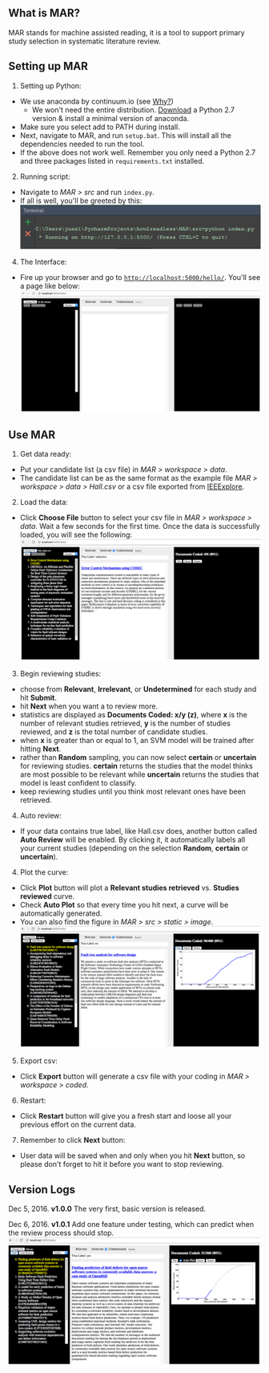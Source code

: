 What is MAR?
-----
MAR stands for machine assisted reading, it is a tool to support primary study selection in systematic literature review.

Setting up MAR
-----

1. Setting up Python:
  + We use anaconda by continuum.io (see [Why?](https://www.continuum.io/why-anaconda))
    - We won't need the entire distribution. [Download](http://conda.pydata.org/miniconda.html) a Python 2.7 version & install a minimal version of anaconda.
  + Make sure you select add to PATH during install.
  + Next, navigate to MAR, and run `setup.bat`. This will install all the dependencies needed to run the tool.
  + If the above does not work well. Remember you only need a Python 2.7 and three packages listed in `requirements.txt` installed.

2. Running script:
  + Navigate to *MAR > src* and run `index.py`.
  + If all is well, you'll be greeted by this:
  ![](https://github.com/ai-se/MAR/blob/master/tutorial/screenshots/run.png?raw=yes)

4. The Interface:
  + Fire up your browser and go to [`http://localhost:5000/hello/`](http://localhost:5000/hello/). You'll see a page like below:
  ![](https://github.com/ai-se/MAR/blob/master/tutorial/screenshots/start.png?raw=yes)
    
Use MAR
-----

1. Get data ready:
  + Put your candidate list (a csv file) in *MAR > workspace > data*.
  + The candidate list can be as the same format as the example file *MAR > workspace > data > Hall.csv* or a csv file exported from [IEEExplore](http://ieeexplore.ieee.org/).
  
2. Load the data:
  + Click **Choose File** button to select your csv file in *MAR > workspace > data*. Wait a few seconds for the first time. Once the data is successfully loaded, you will see the following:
  ![](https://github.com/ai-se/MAR/blob/master/tutorial/screenshots/load.png?raw=yes)
  
3. Begin reviewing studies:
  - choose from **Relevant**, **Irrelevant**, or **Undetermined** for each study and hit **Submit**.
  - hit **Next** when you want a to review more.
  - statistics are displayed as **Documents Coded: x/y (z)**, where **x** is the number of relevant studies retrieved, **y** is the number of studies reviewed, and **z** is the total number of candidate studies.
  - when **x** is greater than or equal to 1, an SVM model will be trained after hitting **Next**.
  - rather than **Random** sampling, you can now select **certain** or **uncertain** for reviewing studies. **certain** returns the studies that the model thinks are most possible to be relevant while **uncertain** returns the studies that model is least confident to classify.
  - keep reviewing studies until you think most relevant ones have been retrieved.
  
4. Auto review:
  + If your data contains true label, like Hall.csv does, another button called **Auto Review** will be enabled. By clicking it, it automatically labels all your current studies (depending on the selection **Random**, **certain** or **uncertain**).

4. Plot the curve:
  + Click **Plot** button will plot a **Relevant studies retrieved** vs. **Studies reviewed** curve.
  + Check **Auto Plot** so that every time you hit next, a curve will be automatically generated.
  + You can also find the figure in *MAR > src > static > image*.
  ![](https://github.com/ai-se/MAR/blob/master/tutorial/screenshots/plot.png?raw=yes)
  
5. Export csv:
  + Click **Export** button will generate a csv file with your coding in *MAR > workspace > coded*.

6. Restart:
  + Click **Restart** button will give you a fresh start and loose all your previous effort on the current data.
  
7. Remember to click **Next** button:
  + User data will be saved when and only when you hit **Next** button, so please don't forget to hit it before you want to stop reviewing.
  
Version Logs
-----
Dec 5, 2016. **v1.0.0** The very first, basic version is released.

Dec 6, 2016. **v1.0.1** Add one feature under testing, which can predict when the review process should stop.
![](https://github.com/ai-se/MAR/blob/master/tutorial/screenshots/Curve_Prediction.png?raw=yes)
